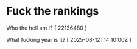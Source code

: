 # Fuck the rankings

Who the hell am I?
{ 22136480 }

What fucking year is it?
[ 2025-08-12T14:10:00Z ]
